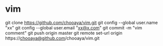 # vim
git clone https://github.com/chooaya/vim.git
git config --global user.name "xx"
git config --global user.email "xx@x.com"
git commit -m "vim comment"
git push origin master
git remote set-url origin https://chooaya@github.com/chooaya/vim.git
